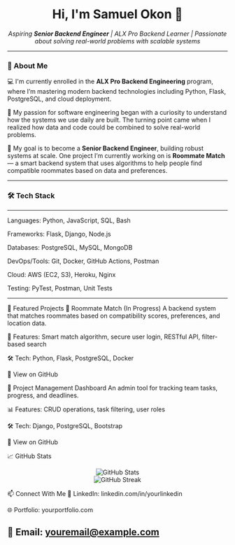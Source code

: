 

<h1 align="center">Hi, I'm Samuel Okon 👋</h1>

<p align="center">
  <em>Aspiring <strong>Senior Backend Engineer</strong> | ALX Pro Backend Learner | Passionate about solving real-world problems with scalable systems</em>
</p>

---

### 🚀 About Me

💻 I'm currently enrolled in the **ALX Pro Backend Engineering** program, where I’m mastering modern backend technologies including Python, Flask, PostgreSQL, and cloud deployment.

🌱 My passion for software engineering began with a curiosity to understand how the systems we use daily are built. The turning point came when I realized how data and code could be combined to solve real-world problems.

🎯 My goal is to become a **Senior Backend Engineer**, building robust systems at scale. One project I’m currently working on is **Roommate Match** — a smart backend system that uses algorithms to help people find compatible roommates based on data and preferences.

---

### 🛠️ Tech Stack

---

Languages: Python, JavaScript, SQL, Bash

Frameworks: Flask, Django, Node.js

Databases: PostgreSQL, MySQL, MongoDB

DevOps/Tools: Git, Docker, GitHub Actions, Postman

Cloud: AWS (EC2, S3), Heroku, Nginx

Testing: PyTest, Postman, Unit Tests

---

💼 Featured Projects
🔹 Roommate Match (In Progress)
A backend system that matches roommates based on compatibility scores, preferences, and location data.

🧠 Features: Smart match algorithm, secure user login, RESTful API, filter-based search

🛠 Tech: Python, Flask, PostgreSQL, Docker

🔗 View on GitHub

🔹 Project Management Dashboard
An admin tool for tracking team tasks, progress, and deadlines.

📊 Features: CRUD operations, task filtering, user roles

🛠 Tech: Django, PostgreSQL, Bootstrap

🔗 View on GitHub

📈 GitHub Stats
<p align="center"> <img src="https://github-readme-stats.vercel.app/api?username=yourusername&show_icons=true&theme=radical" alt="GitHub Stats"/> <br> <img src="https://github-readme-streak-stats.herokuapp.com/?user=yourusername&theme=radical" alt="GitHub Streak"/> </p>
📫 Connect With Me
💼 LinkedIn: linkedin.com/in/yourlinkedin

🌐 Portfolio: yourportfolio.com

📧 Email: youremail@example.com
---
